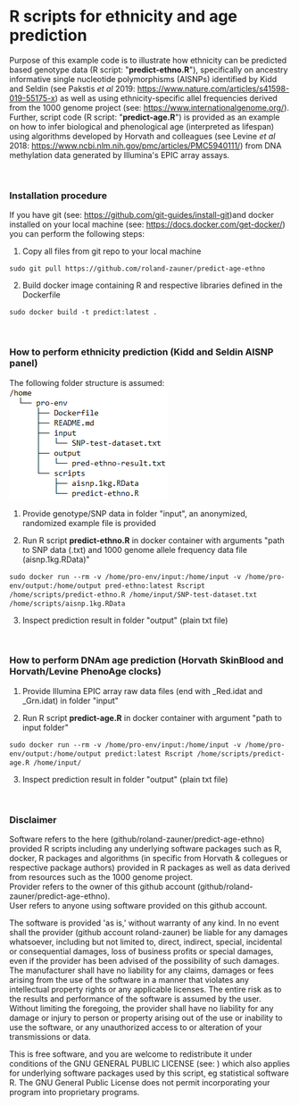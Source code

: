# R scripts for ethnicity and age prediction

Purpose of this example code is to illustrate how ethnicity can be predicted based genotype data (R script: "**predict-ethno.R**"), specifically on ancestry informative single nucleotide polymorphisms (AISNPs) identified by Kidd and Seldin (see Pakstis *et al* 2019: <https://www.nature.com/articles/s41598-019-55175-x>) as well as using ethnicity-specific allel frequencies derived from the 1000 genome project (see: <https://www.internationalgenome.org/>). Further, script code (R script: "**predict-age.R**") is provided as an example on how to infer biological and phenological age (interpreted as lifespan) using algorithms developed by Horvath and colleagues (see Levine *et al* 2018: <https://www.ncbi.nlm.nih.gov/pmc/articles/PMC5940111/>) from DNA methylation data generated by Illumina's EPIC array assays.

<br>

### Installation procedure
If you have git (see: <https://github.com/git-guides/install-git>)and docker installed on your local machine (see: <https://docs.docker.com/get-docker/>) you can perform the following steps:

1. Copy all files from git repo to your local machine
```
sudo git pull https://github.com/roland-zauner/predict-age-ethno
```
2. Build docker image containing R and respective libraries defined in the Dockerfile 
```
sudo docker build -t predict:latest .
```

<br>

### How to perform ethnicity prediction (Kidd and Seldin AISNP panel)

The following folder structure is assumed:
<br>![layout](folder-layout.png)

1. Provide genotype/SNP data in folder "input", an anonymized, randomized example file is provided  

2. Run R script **predict-ethno.R** in docker container with arguments "path to SNP data (.txt) and 1000 genome allele frequency data file (aisnp.1kg.RData)"
```
sudo docker run --rm -v /home/pro-env/input:/home/input -v /home/pro-env/output:/home/output pred-ethno:latest Rscript /home/scripts/predict-ethno.R /home/input/SNP-test-dataset.txt /home/scripts/aisnp.1kg.RData
```
3. Inspect prediction result in folder "output" (plain txt file)

<br>

### How to perform DNAm age prediction (Horvath SkinBlood and Horvath/Levine PhenoAge clocks)

1. Provide Illumina EPIC array raw data files (end with _Red.idat and _Grn.idat) in folder "input" 

2. Run R script **predict-age.R** in docker container with argument "path to input folder"
```
sudo docker run --rm -v /home/pro-env/input:/home/input -v /home/pro-env/output:/home/output predict:latest Rscript /home/scripts/predict-age.R /home/input/
```
3. Inspect prediction result in folder "output" (plain txt file)


<br>

### Disclaimer
Software refers to the here (github/roland-zauner/predict-age-ethno) provided R scripts including any underlying software packages such as R, docker, R packages and algorithms (in specific from Horvath & collegues or respective package authors) provided in R packages as well as data derived from resources such as the 1000 genome project.
<br>Provider refers to the owner of this github account (github/roland-zauner/predict-age-ethno).
<br>User refers to anyone using software provided on this github account.

<p> The software is provided 'as is,' without warranty of any kind. In no event shall the provider (github account roland-zauner) be liable for any damages whatsoever, including but not limited to, direct, indirect, special, incidental or consequential damages, loss of business profits or special damages, even if the provider has been advised of the possibility of such damages. The manufacturer shall have no liability for any claims, damages or fees arising from the use of the software in a manner that violates any intellectual property rights or any applicable licenses. The entire risk as to the results and performance of the software is assumed by the user. Without limiting the foregoing, the provider shall have no liability for any damage or injury to person or property arising out of the use or inability to use the software, or any unauthorized access to or alteration of your transmissions or data.

<p>This is free software, and you are welcome to redistribute it
under conditions of the GNU GENERAL PUBLIC LICENSE (see: <https://www.gnu.org/licenses>) 
which also applies for underlying software packages used by this script, eg statistical software R.
The GNU General Public License does not permit incorporating your program
into proprietary programs.

